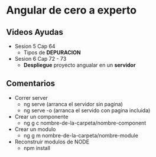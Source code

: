 # Angular de cero a experto

## Videos Ayudas
  * Sesion 5 Cap 64  
    - Tipos de **DEPURACION** 
  * Sesion 6 Cap 72 - 73
    - **Despliegue** proyecto angualar en un **servidor** 


## Comentarios
  * Correr server
    - ng serve (arranca el servidor sin pagina)
    - ng serve -o (arranca el servido con pagina incluida)
  * Crear un componente
    - ng g c nombre-de-la-carpeta/nombre-component
  * Crear un modulo
    - ng g m nombre-de-la-carpeta/nombre-module
  * Reconstruir modulos de NODE
    - npm install
